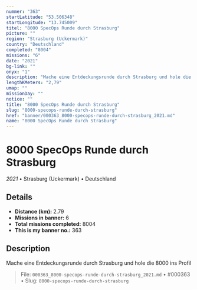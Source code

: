 ```yaml
---
nummer: "363"
startLatitude: "53.506348"
startLongitude: "13.745009"
titel: "8000 SpecOps Runde durch Strasburg"
picture: ""
region: "Strasburg (Uckermark)"
country: "Deutschland"
completed: "8004"
missions: "6"
date: "2021"
bg-link: ""
onyx: "1"
description: "Mache eine Entdeckungsrunde durch Strasburg und hole die 8000 ins Profil"
lengthKMeters: "2,79"
umap: ""
missionDay: ""
notice: ""
title: "8000 SpecOps Runde durch Strasburg"
slug: "8000-specops-runde-durch-strasburg"
href: "banner/000363_8000-specops-runde-durch-strasburg_2021.md"
name: "8000 SpecOps Runde durch Strasburg"
---
```

# 8000 SpecOps Runde durch Strasburg

*2021* • Strasburg (Uckermark) • Deutschland





## Details
- **Distance (km):** 2.79
- **Missions in banner:** 6
- **Total missions completed:** 8004
- **This is my banner no.:** 363



## Description
Mache eine Entdeckungsrunde durch Strasburg und hole die 8000 ins Profil




> File: `000363_8000-specops-runde-durch-strasburg_2021.md` • #000363 • Slug: `8000-specops-runde-durch-strasburg`
